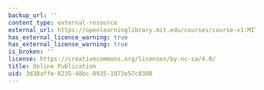 ```yaml
---
backup_url: ''
content_type: external-resource
external_url: https://openlearninglibrary.mit.edu/courses/course-v1:MITx+0.504x+3T2020/about
has_external_licence_warning: true
has_external_license_warning: true
is_broken: ''
license: https://creativecommons.org/licenses/by-nc-sa/4.0/
title: Online Publication
uid: 3d38affe-8235-48bc-8935-1973e57c8308
---
```


